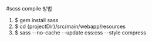 #scss compile 방법
1. $ gem install sass
2. $ cd {projectDir}/src/main/webapp/resources 
3. $ sass --no-cache --update css:css --style compress